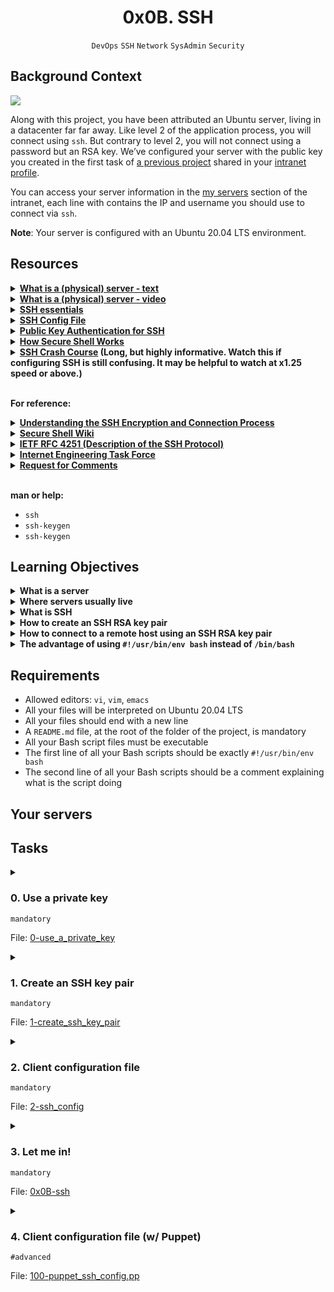 <h1 align="center"><b>0x0B. SSH</b></h1>
<div align="center"><code>DevOps</code> <code>SSH</code> <code>Network</code> <code>SysAdmin</code> <code>Security</code></div>

## Background Context
<img src="https://s3.amazonaws.com/intranet-projects-files/holbertonschool-sysadmin_devops/244/zPVRKhPsUP5lK.gif">

Along with this project, you have been attributed an Ubuntu server, living in a datacenter far far away. Like level 2 of the application process, you will connect using `ssh`. But contrary to level 2, you will not connect using a password but an RSA key. We’ve configured your server with the public key you created in the first task of [a previous project](https://intranet.alxswe.com/tasks/1223) shared in your [intranet profile](https://intranet.alxswe.com/users/my_profile).

You can access your server information in the [my servers](https://intranet.alxswe.com/servers) section of the intranet, each line with contains the IP and username you should use to connect via `ssh`.

**Note**: Your server is configured with an Ubuntu 20.04 LTS environment.

## Resources
<details>
<summary><b><a href="https://en.wikipedia.org/wiki/Server_%28computing%29#Hardware_requirement">What is a (physical) server - text</a></b></summary><br>


<br><p align="center">※※※※※※※※※※※※</p><br>
</details>


<details>
<summary><b><a href="https://www.youtube.com/watch?v=B1ANfsDyjeA">What is a (physical) server - video</a></b></summary><br>


<br><p align="center">※※※※※※※※※※※※</p><br>
</details>


<details>
<summary><b><a href="https://www.digitalocean.com/community/tutorials/ssh-essentials-working-with-ssh-servers-clients-and-keys">SSH essentials</a></b></summary><br>


<br><p align="center">※※※※※※※※※※※※</p><br>
</details>


<details>
<summary><b><a href="https://www.ssh.com/academy/ssh/config">SSH Config File</a></b></summary><br>


<br><p align="center">※※※※※※※※※※※※</p><br>
</details>


<details>
<summary><b><a href="https://www.ssh.com/academy/ssh/public-key-authentication">Public Key Authentication for SSH</a></b></summary><br>


<br><p align="center">※※※※※※※※※※※※</p><br>
</details>


<details>
<summary><b><a href="https://www.youtube.com/watch?v=ORcvSkgdA58">How Secure Shell Works</a></b></summary><br>


<br><p align="center">※※※※※※※※※※※※</p><br>
</details>


<details>
<summary><b><a href="https://www.youtube.com/watch?v=hQWRp-FdTpc">SSH Crash Course</a> (Long, but highly informative. Watch this if configuring SSH is still confusing. It may be helpful to watch at x1.25 speed or above.)</b></summary><br>


<br><p align="center">※※※※※※※※※※※※</p><br>
</details>
<br>

**For reference:**

<details>
<summary><b><a href="https://www.digitalocean.com/community/tutorials/understanding-the-ssh-encryption-and-connection-process">Understanding the SSH Encryption and Connection Process</a></b></summary><br>


<br><p align="center">※※※※※※※※※※※※</p><br>
</details>


<details>
<summary><b><a href="https://en.wikipedia.org/wiki/Secure_Shell">Secure Shell Wiki</a></b></summary><br>


<br><p align="center">※※※※※※※※※※※※</p><br>
</details>


<details>
<summary><b><a href="https://www.ietf.org/rfc/rfc4251.txt">IETF RFC 4251 (Description of the SSH Protocol)</a></b></summary><br>


<br><p align="center">※※※※※※※※※※※※</p><br>
</details>


<details>
<summary><b><a href="https://en.wikipedia.org/wiki/Internet_Engineering_Task_Force">Internet Engineering Task Force</a></b></summary><br>


<br><p align="center">※※※※※※※※※※※※</p><br>
</details>


<details>
<summary><b><a href="https://en.wikipedia.org/wiki/Request_for_Comments">Request for Comments</a></b></summary><br>


<br><p align="center">※※※※※※※※※※※※</p><br>
</details>
<br>

**man or help:**
- `ssh`
- `ssh-keygen`
- `ssh-keygen`

## Learning Objectives
<details>
<summary><b><a href=" "> </a>What is a server</b></summary><br>

***A server is a piece of computer hardware or software (computer program) that provides functionality for other programs or devices, called "clients"***

<br><p align="center">※※※※※※※※※※※※</p><br>
</details>


<details>
<summary><b><a href=" "> </a>Where servers usually live</b></summary><br>


<br><p align="center">※※※※※※※※※※※※</p><br>
</details>


<details>
<summary><b><a href=" "> </a>What is SSH</b></summary><br>


<br><p align="center">※※※※※※※※※※※※</p><br>
</details>


<details>
<summary><b><a href=" "> </a>How to create an SSH RSA key pair</b></summary><br>


<br><p align="center">※※※※※※※※※※※※</p><br>
</details>


<details>
<summary><b><a href=" "> </a>How to connect to a remote host using an SSH RSA key pair</b></summary><br>


<br><p align="center">※※※※※※※※※※※※</p><br>
</details>


<details>
<summary><b><a href=" "> </a>The advantage of using <code>#!/usr/bin/env bash</code> instead of <code>/bin/bash</code></b></summary><br>

Using `#!/usr/bin/env bash` instead of specifying the absolute path like `/bin/bash` in a shebang line has several advantages:

1. **Portability:**
   - `env` (short for "environment") is a command that searches the user's `PATH` environment variable for the specified command (`bash` in this case). This means that using `#!/usr/bin/env bash` makes your script more portable across different systems. It can find the appropriate `bash` executable, even if it's not located in the same path on every system.

2. **Avoid Hard-Coding Paths:**
   - Hard-coding the path to the `bash` interpreter (e.g., `/bin/bash`) may lead to issues if the script is run on a system where `bash` is located in a different directory. Using `env` allows the system to locate the correct interpreter based on the user's environment.

3. **User Preferences:**
   - Some users prefer to use a different shell or have a custom setup where `bash` is located in a non-standard directory. Using `env` respects the user's preferences and uses the first `bash` executable found in their `PATH`.

4. **Avoid Version Issues:**
   - Different systems may have different versions of `bash` installed in different locations. Using `env` allows the system to use the user's preferred version of `bash` without hard-coding a specific path.

5. **Easier Updates:**
   - If `bash` is updated or moved to a different location on the system, scripts using `#!/usr/bin/env bash` will automatically use the updated version without requiring modifications to the script.

It's important to note that while using `env` has these advantages, it also comes with a slight performance cost, as it involves an additional process to locate the interpreter. However, for most scripts, this difference in performance is negligible compared to the benefits of increased portability and adaptability.

<br><p align="center">※※※※※※※※※※※※</p><br>
</details>


## Requirements
- Allowed editors: `vi`, `vim`, `emacs`
- All your files will be interpreted on Ubuntu 20.04 LTS
- All your files should end with a new line
- A `README.md` file, at the root of the folder of the project, is mandatory
- All your Bash script files must be executable
- The first line of all your Bash scripts should be exactly `#!/usr/bin/env bash`
- The second line of all your Bash scripts should be a comment explaining what is the script doing

## Your servers


## Tasks
<details>
<summary>

### 0. Use a private key
`mandatory`

File: [0-use_a_private_key]()
</summary>

Write a Bash script that uses `ssh` to connect to your server using the private key `~/.ssh/school` with the user `ubuntu`.

Requirements:

- Only use `ssh` single-character flags
- You cannot use `-l`
- You do not need to handle the case of a private key protected by a passphrase
```
sylvain@ubuntu$ ./0-use_a_private_key
ubuntu@server01:~$ exit
Connection to 8.8.8.8 closed.
sylvain@ubuntu$ 
```

</details>

<details>
<summary>

### 1. Create an SSH key pair
`mandatory`

File: [1-create_ssh_key_pair]()
</summary>

Write a Bash script that creates an RSA key pair.

Requirements:

- Name of the created private key must be `school`
- Number of bits in the created key to be created 4096
- The created key must be protected by the passphrase `betty`

Example:
```
sylvain@ubuntu$ ls
1-create_ssh_key_pair
sylvain@ubuntu$ ./1-create_ssh_key_pair
Generating public/private rsa key pair.
Your identification has been saved in school.
Your public key has been saved in school.pub.
The key fingerprint is:
5d:a8:c1:f5:98:b6:e5:c0:9b:ee:02:c4:d4:01:f3:ba vagrant@ubuntu
The key's randomart image is:
+--[ RSA 4096]----+
|      oo...      |
|      .+.o =     |
|     o  + B +    |
|      o. = O     |
|     .. S = .    |
|      .. .       |
|      E.  .      |
|        ..       |
|         ..      |
+-----------------+
sylvain@ubuntu$ ls
1-create_ssh_key_pair school  school.pub
sylvain@ubuntu$ 
```

</details>

<details>
<summary>

### 2. Client configuration file
`mandatory`

File: [2-ssh_config]()
</summary>

Your machine has an SSH configuration file for the local SSH client, let’s configure it to our needs so that you can connect to a server without typing a password. Share your SSH client configuration in your answer file.

Requirements:

- Your SSH client configuration must be configured to use the private key `~/.ssh/school`
- Your SSH client configuration must be configured to refuse to authenticate using a password

Example:
```
sylvain@ubuntu$ ssh -v ubuntu@98.98.98.98
OpenSSH_6.6.1, OpenSSL 1.0.1f 6 Jan 2014
debug1: Reading configuration data /etc/ssh/ssh_config
debug1: /etc/ssh/ssh_config line 47: Applying options for *
debug1: Connecting to 98.98.98.98 port 22.
debug1: Connection established.
debug1: identity file /home/sylvain/.ssh/school type -1
debug1: identity file /home/sylvain/.ssh/school-cert type -1
debug1: Enabling compatibility mode for protocol 2.0
debug1: Local version string SSH-2.0-OpenSSH_8.1
debug1:Remote protocol version 2.0, remote software version OpenSSH_7.6p1 Ubuntu-4ubuntu0.5
debug1: match: OpenSSH_7.6p1 Ubuntu-4ubuntu2.1 pat OpenSSH* compat 0x04000000
debug1: SSH2_MSG_KEXINIT sent
debug1: SSH2_MSG_KEXINIT received
debug1: kex: server->client aes128-ctr hmac-sha1-etm@openssh.com none
debug1: kex: client->server aes128-ctr hmac-sha1-etm@openssh.com none
debug1: sending SSH2_MSG_KEX_ECDH_INIT
debug1: expecting SSH2_MSG_KEX_ECDH_REPLY
debug1: Server host key: ECDSA bd:03:f8:6a:12:28:d6:17:85:c1:b6:91:f1:da:0f:37
debug1: Host '98.98.98.98' is known and matches the ECDSA host key.
debug1: Found key in /home/sylvain/.ssh/known_hosts:1
debug1: ssh_ecdsa_verify: signature correct
debug1: SSH2_MSG_NEWKEYS sent
debug1: expecting SSH2_MSG_NEWKEYS
debug1: SSH2_MSG_NEWKEYS received
debug1: SSH2_MSG_SERVICE_REQUEST sent
debug1: SSH2_MSG_SERVICE_ACCEPT received
debug1: Authentications that can continue: publickey,password
debug1: Next authentication method: publickey
debug1: Trying private key: /home/sylvain/.ssh/school
debug1: key_parse_private2: missing begin marker
debug1: read PEM private key done: type RSA
debug1: Authentication succeeded (publickey).
Authenticated to 98.98.98.98 ([98.98.98.98]:22).
debug1: channel 0: new [client-session]
debug1: Requesting no-more-sessions@openssh.com
debug1: Entering interactive session.
debug1: client_input_global_request: rtype hostkeys-00@openssh.com want_reply 0
debug1: Sending environment.
debug1: Sending env LANG = en_US.UTF-8
ubuntu@magic-server:~$
```
In the example above, we can see that `ssh` tries to authenticate using `school` and does not try to authenticate using a password. You can replace `98.98.98.98` by the IP of your server for testing purposes.

</details>

<details>
<summary>

### 3. Let me in!
`mandatory`

File: [0x0B-ssh]()
</summary>

Now that you have successfully connected to your server, we would also like to join the party.

Add the SSH public key below to your server so that we can connect using the `ubuntu` user.
```
ssh-rsa AAAAB3NzaC1yc2EAAAADAQABAAABAQDNdtrNGtTXe5Tp1EJQop8mOSAuRGLjJ6DW4PqX4wId/Kawz35ESampIqHSOTJmbQ8UlxdJuk0gAXKk3Ncle4safGYqM/VeDK3LN5iAJxf4kcaxNtS3eVxWBE5iF3FbIjOqwxw5Lf5sRa5yXxA8HfWidhbIG5TqKL922hPgsCGABIrXRlfZYeC0FEuPWdr6smOElSVvIXthRWp9cr685KdCI+COxlj1RdVsvIo+zunmLACF9PYdjB2s96Fn0ocD3c5SGLvDOFCyvDojSAOyE70ebIElnskKsDTGwfT4P6jh9OBzTyQEIS2jOaE5RQq4IB4DsMhvbjDSQrP0MdCLgwkN
```

</details>

<details>
<summary>

### 4. Client configuration file (w/ Puppet)
`#advanced`

File: [100-puppet_ssh_config.pp]()
</summary>

Let’s practice using Puppet to make changes to our configuration file. Just as in the previous configuration file task, we’d like you to set up your client SSH configuration file so that you can connect to a server without typing a password.

Requirements:

- Your SSH client configuration must be configured to use the private key `~/.ssh/school`
- Your SSH client configuration must be configured to refuse to authenticate using a password

Example:
```
vagrant@ubuntu:~$ sudo puppet apply 100-puppet_ssh_config.pp
Notice: Compiled catalog for ubuntu-xenial in environment production in 0.11 seconds
Notice: /Stage[main]/Main/File_line[Turn off passwd auth]/ensure: created
Notice: /Stage[main]/Main/File_line[Declare identity file]/ensure: created
Notice: Finished catalog run in 0.03 seconds
vagrant@ubuntu:~$
```

</details>

